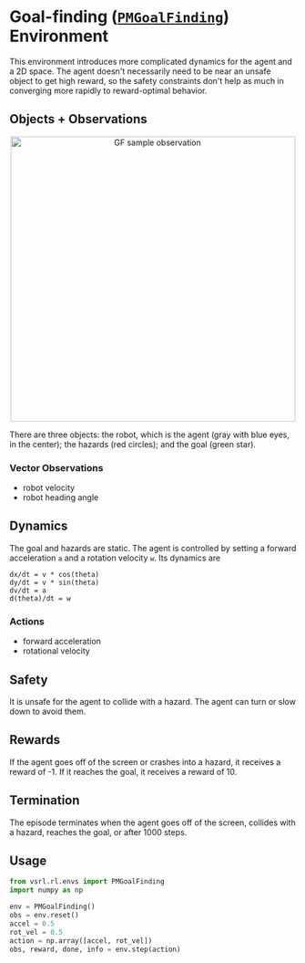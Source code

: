 # Goal-finding ([`PMGoalFinding`]) Environment

This environment introduces more complicated dynamics for the agent and a 2D space. The agent doesn't necessarily need to be near an unsafe object to get high reward, so the safety constraints don't help as much in converging more rapidly to reward-optimal behavior.

## Objects + Observations

<div align="center">
  <img alt="GF sample observation" src="../assets/sample_obs/pmgf.png" width=500>
</div>

There are three objects: the robot, which is the agent (gray with blue eyes, in the center); the hazards (red circles); and the goal (green star).

### Vector Observations

* robot velocity
* robot heading angle

## Dynamics

The goal and hazards are static. The agent is controlled by setting a forward acceleration `a` and a rotation velocity `w`. Its dynamics are

```
dx/dt = v * cos(theta)
dy/dt = v * sin(theta)
dv/dt = a
d(theta)/dt = w
```

### Actions

* forward acceleration
* rotational velocity

## Safety

It is unsafe for the agent to collide with a hazard. The agent can turn or slow down to avoid them.

## Rewards

If the agent goes off of the screen or crashes into a hazard, it receives a reward of -1. If it reaches the goal, it receives a reward of 10.

## Termination

The episode terminates when the agent goes off of the screen, collides with a hazard, reaches the goal, or after 1000 steps.

## Usage

```python
from vsrl.rl.envs import PMGoalFinding
import numpy as np

env = PMGoalFinding()
obs = env.reset()
accel = 0.5
rot_vel = 0.5
action = np.array([accel, rot_vel])
obs, reward, done, info = env.step(action)
```

[`PMGoalFinding`]: ../vsrl/rl/envs/pm_goal_finding.py
